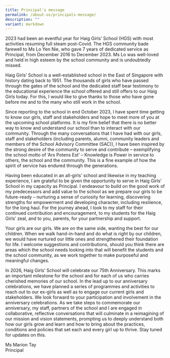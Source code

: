 ```yaml
---
title: Principal's message
permalink: /about-us/principals-message/
description: ""
variant: markdown
---
```

2023 had been an eventful year for Haig Girls’ School (HGS) with most activities resuming full steam post-Covid. The HGS community bade farewell to Ms Lo Yen Nie, who gave 7 years of dedicated service as Principal, from December 2016 to December 2023. Ms Lo was well-loved and held in high esteem by the school community and is undoubtedly missed.

Haig Girls’ School is a well-established school in the East of Singapore with history dating back to 1951. The thousands of girls who have passed through the gates of the school and the dedicated staff bear testimony to the educational experience the school offered and still offers to our Haig Girls today. For this, I would like to give thanks to those who have gone before me and to the many who still work in the school.

Since reporting to the school in end October 2023, I have spent time getting to know our girls, staff and stakeholders and hope to meet more of you at the upcoming school platforms. It is my firm belief that there is no better way to know and understand our school than to interact with our community. Through the many conversations that I have had with our girls, staff and stakeholders (including parents, alumni, community leaders and members of the School Advisory Committee (SAC)), I have been inspired by the strong desire of the community to serve and contribute – exemplifying the school motto of ‘Ars Potens Est’ – Knowledge is Power in service to others, the school and the community. This is a fine example of how the spirit of service has endured through the generations.

Having been educated in an all-girls’ school and likewise in my teaching experience, I am grateful to be given the opportunity to serve in Haig Girls’ School in my capacity as Principal. I endeavour to build on the good work of my predecessors and add value to the school as we prepare our girls to be future-ready – nurturing a sense of curiosity for learning, discovering strengths for empowerment and developing character, including resilience, for the long haul. For the journey ahead, I look to my staff for their continued contribution and encouragement, to my students for the Haig Girls’ zeal, and to you, parents, for your partnership and support.

Your girls are our girls. We are on the same side, wanting the best for our children. When we walk hand-in-hand and do what is right by our children, we would have nurtured our little ones and strengthened their foundation for life. I welcome suggestions and contributions, should you think there are areas which the school needs looking into that will benefit the students and the school community, as we work together to make purposeful and meaningful changes.

In 2026, Haig Girls’ School will celebrate our 75th Anniversary. This marks an important milestone for the school and for each of us who carries cherished memories of our school. In the lead up to our anniversary celebrations, we have planned a series of programmes and activities to reach out to our ex-girls as well as to engage our current girls and stakeholders. We look forward to your participation and involvement in the anniversary celebrations. As we take steps to commemorate our anniversary, my staff, partners of the school and I are engaged in collaborative, reflective conversations that will culminate in a reimagining of our mission and vision statements, prompting us to deeply understand both how our girls grow and learn and how to bring about the practices, conditions and policies that set each and every girl up to thrive. Stay tuned for updates on this.

Ms Marion Tay  
Principal